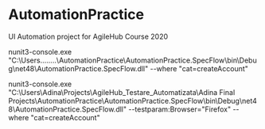 # AutomationPractice
UI Automation project for AgileHub Course 2020

nunit3-console.exe "C:\Users\........\AutomationPractice\AutomationPractice.SpecFlow\bin\Debug\net48\AutomationPractice.SpecFlow.dll" --where "cat=createAccount"

nunit3-console.exe "C:\Users\Adina\Projects\AgileHub_Testare_Automatizata\Adina Final Projects\AutomationPractice\AutomationPractice.SpecFlow\bin\Debug\net48\AutomationPractice.SpecFlow.dll" --testparam:Browser="Firefox" --where "cat=createAccount" 
